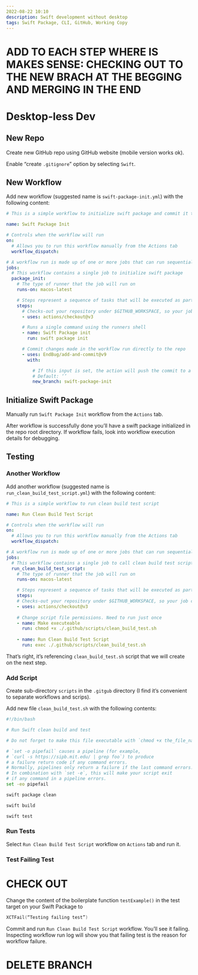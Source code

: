 ```yaml
---
2022-08-22 10:10
description: Swift development without desktop
tags: Swift Package, CLI, GitHub, Working Copy
---
```

# ADD TO EACH STEP WHERE IS MAKES SENSE: CHECKING OUT TO THE NEW BRACH AT THE BEGGING AND MERGING IN THE END

# Desktop-less Dev

## New Repo

Create new GitHub repo using GitHub website (mobile version works ok).
    
Enable “create `.gitignore`” option by selecting `Swift`.
    
## New Workflow

Add new workflow (suggested name is `swift-package-init.yml`) with the following content:

```yml
# This is a simple workflow to initialize swift package and commit it to the new branch

name: Swift Package Init

# Controls when the workflow will run
on:
  # Allows you to run this workflow manually from the Actions tab
  workflow_dispatch:

# A workflow run is made up of one or more jobs that can run sequentially or in parallel
jobs:
  # This workflow contains a single job to initialize swift package
  package_init:
    # The type of runner that the job will run on
    runs-on: macos-latest

    # Steps represent a sequence of tasks that will be executed as part of the job
    steps:
      # Checks-out your repository under $GITHUB_WORKSPACE, so your job can access it
      - uses: actions/checkout@v3

      # Runs a single command using the runners shell
      - name: Swift Package init
        run: swift package init

      # Commit changes made in the workflow run directly to the repo
      - uses: EndBug/add-and-commit@v9
        with:

          # If this input is set, the action will push the commit to a new branch with this name.
          # Default: ‘’
          new_branch: swift-package-init

```

## Initialize Swift Package

Manually run `Swift Package Init` workflow from the `Actions` tab.
    
After workflow is successfully done you’ll have a swift package initialized in the repo root directory. If workflow fails, look into workflow execution details for debugging.

## Testing

### Another Workflow

Add another workflow (suggested name is `run_clean_build_test_script.yml`) with the following content:

```yml
# This is a simple workflow to run clean build test script

name: Run Clean Build Test Script

# Controls when the workflow will run
on:
  # Allows you to run this workflow manually from the Actions tab
  workflow_dispatch:

# A workflow run is made up of one or more jobs that can run sequentially or in parallel
jobs:
  # This workflow contains a single job to call clean build test script
  run_clean_build_test_script:
    # The type of runner that the job will run on
    runs-on: macos-latest

    # Steps represent a sequence of tasks that will be executed as part of the job
    steps:
    # Checks-out your repository under $GITHUB_WORKSPACE, so your job can access it
    - uses: actions/checkout@v3
    
    # Change script file permissions. Need to run just once 
    - name: Make executeable
      run: chmod +x ./.github/scripts/clean_build_test.sh
    
    - name: Run Clean Build Test Script
      run: exec ./.github/scripts/clean_build_test.sh
```

That’s right, it’s referencing `clean_build_test.sh` script that we will create on the next step.

### Add Script

Create sub-directory `scripts` in the `.gitgub` directory (I find it’s convenient to separate workflows and scrips).

Add new file `clean_build_test.sh` with the following contents:

```bash
#!/bin/bash

# Run Swift clean build and test

# Do not forget to make this file executable with `chmod +x the_file_name`

# `set -o pipefail` causes a pipeline (for example,
# `curl -s https://sipb.mit.edu/ | grep foo`) to produce
# a failure return code if any command errors.
# Normally, pipelines only return a failure if the last command errors.
# In combination with `set -e`, this will make your script exit
# if any command in a pipeline errors.
set -eo pipefail

swift package clean

swift build

swift test
```

### Run Tests

Select `Run Clean Build Test Script` workflow on `Actions` tab and run it.

### Test Failing Test
# CHECK OUT 

Change the content of the boilerplate function `testExample()` in the test target on your Swift Package to

```swift
XCTFail(“Testing failing test”)
```

Commit and run `Run Clean Build Test Script` workflow. You’ll see it failing. Inspecting workflow run log will show you that failing test is the reason for workflow failure.

# DELETE BRANCH

